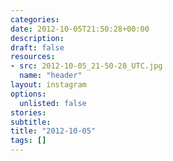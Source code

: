 ```yaml
---
categories:
date: 2012-10-05T21:50:28+00:00
description:
draft: false
resources:
- src: 2012-10-05_21-50-28_UTC.jpg
  name: "header"
layout: instagram
options:
  unlisted: false
stories:
subtitle:
title: "2012-10-05"
tags: []
---
```


 
